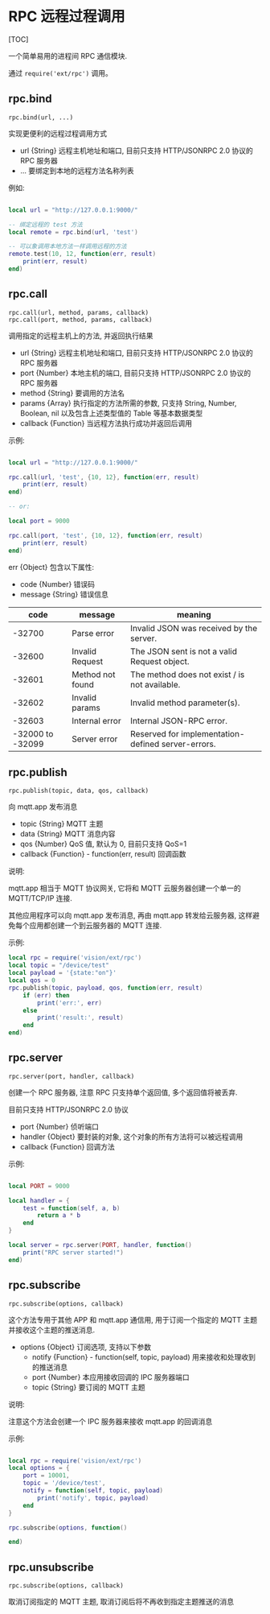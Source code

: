 # RPC 远程过程调用

[TOC]

一个简单易用的进程间 RPC 通信模块.

通过 `require('ext/rpc')` 调用。

## rpc.bind

    rpc.bind(url, ...)

实现更便利的远程过程调用方式

- url {String} 远程主机地址和端口, 目前只支持 HTTP/JSONRPC 2.0 协议的 RPC 服务器
- ... 要绑定到本地的远程方法名称列表

例如:

```lua

local url = "http://127.0.0.1:9000/"

-- 绑定远程的 test 方法
local remote = rpc.bind(url, 'test')

-- 可以象调用本地方法一样调用远程的方法
remote.test(10, 12, function(err, result)
    print(err, result)
end)

```


## rpc.call

    rpc.call(url, method, params, callback)
    rpc.call(port, method, params, callback)

调用指定的远程主机上的方法, 并返回执行结果

- url {String} 远程主机地址和端口, 目前只支持 HTTP/JSONRPC 2.0 协议的 RPC 服务器
- port {Number} 本地主机的端口, 目前只支持 HTTP/JSONRPC 2.0 协议的 RPC 服务器
- method {String} 要调用的方法名
- params {Array} 执行指定的方法所需的参数, 只支持 String, Number, Boolean, nil 以及包含上述类型值的 Table 等基本数据类型
- callback {Function} 当远程方法执行成功并返回后调用

示例:

```lua

local url = "http://127.0.0.1:9000/"

rpc.call(url, 'test', {10, 12}, function(err, result)
    print(err, result)
end)

-- or:

local port = 9000

rpc.call(port, 'test', {10, 12}, function(err, result)
    print(err, result)
end)

```

err {Object} 包含以下属性:

- code {Number} 错误码
- message {String} 错误信息

| code      | message           | meaning
| ---       | ---               | ---
| -32700    | Parse error       | Invalid JSON was received by the server.
| -32600    | Invalid Request   | The JSON sent is not a valid Request object.
| -32601    | Method not found  | The method does not exist / is not available.
| -32602    | Invalid params    | Invalid method parameter(s).
| -32603    | Internal error    | Internal JSON-RPC error.
| -32000 to -32099  | Server error  | Reserved for implementation-defined server-errors.


## rpc.publish

    rpc.publish(topic, data, qos, callback)

向 mqtt.app 发布消息

- topic {String} MQTT 主题
- data {String} MQTT 消息内容
- qos {Number} QoS 值, 默认为 0, 目前只支持 QoS=1
- callback {Function} - function(err, result) 回调函数

说明:

mqtt.app 相当于 MQTT 协议网关, 它将和 MQTT 云服务器创建一个单一的 MQTT/TCP/IP 连接.

其他应用程序可以向 mqtt.app 发布消息, 再由 mqtt.app 转发给云服务器, 这样避免每个应用都创建一个到云服务器的 MQTT 连接.

示例:

```lua
local rpc = require('vision/ext/rpc')
local topic = "/device/test"
local payload = '{state:"on"}'
local qos = 0
rpc.publish(topic, payload, qos, function(err, result)
    if (err) then
        print('err:', err)
    else
        print('result:', result)
    end
end)

```

## rpc.server

    rpc.server(port, handler, callback)

创建一个 RPC 服务器, 注意 RPC 只支持单个返回值, 多个返回值将被丢弃.

目前只支持 HTTP/JSONRPC 2.0 协议

- port {Number} 侦听端口
- handler {Object} 要封装的对象, 这个对象的所有方法将可以被远程调用
- callback {Function} 回调方法

示例:

```lua

local PORT = 9000

local handler = {
    test = function(self, a, b)
        return a * b
    end
}

local server = rpc.server(PORT, handler, function()
    print("RPC server started!")
end)

```

## rpc.subscribe

    rpc.subscribe(options, callback)

这个方法专用于其他 APP 和 mqtt.app 通信用, 用于订阅一个指定的 MQTT 主题并接收这个主题的推送消息.

- options {Object} 订阅选项, 支持以下参数
  + notify {Function} - function(self, topic, payload) 用来接收和处理收到的推送消息
  + port {Number} 本应用接收回调的 IPC 服务器端口
  + topic {String} 要订阅的 MQTT 主题

说明:

注意这个方法会创建一个 IPC 服务器来接收 mqtt.app 的回调消息

示例:

```lua

local rpc = require('vision/ext/rpc')
local options = {
    port = 10001,
    topic = '/device/test',
    notify = function(self, topic, payload)
        print('notify', topic, payload)
    end
}

rpc.subscribe(options, function()

end)

```

## rpc.unsubscribe

    rpc.subscribe(options, callback)

取消订阅指定的 MQTT 主题, 取消订阅后将不再收到指定主题推送的消息



